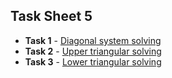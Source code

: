 ## Task Sheet 5
* __Task 1__ - [Diagonal system solving](../software_manual/mtx_diagsolve.md)
* __Task 2__ - [Upper triangular solving](../software_manual/mtx_uppersolve.md)
* __Task 3__ - [Lower triangular solving](../software_manual/mtx_lowersolve.md)
